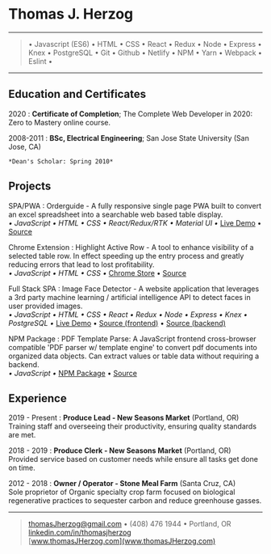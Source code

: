 Thomas J. Herzog
============
----

> • Javascript (ES6) • HTML • CSS • React • Redux • Node • Express •
Knex • PostgreSQL • Git • Github • Netlify • NPM • Yarn • Webpack • Eslint •

----

Education and Certificates
---------
2020
:   **Certificate of Completion**; The Complete Web Developer in 2020: Zero to Mastery online course.

2008-2011
:   **BSc, Electrical Engineering**; San Jose State University (San Jose, CA)

    *Dean's Scholar: Spring 2010*

Projects
--------------------
SPA/PWA
:   Orderguide - A fully responsive single page PWA built to convert an excel spreadsheet into a searchable web based table display.\
*• JavaScript • HTML • CSS • React/Redux/RTK • Material UI •* [Live Demo](https://orderguide.netlify.app/) • [Source](https://github.com/tomrule007/orderguide)

Chrome Extension
:   Highlight Active Row - A tool to enhance visibility of a selected table row. In effect
speeding up the entry process and greatly reducing errors that lead to lost
profitability.\
*• JavaScript • HTML • CSS •* [Chrome Store](https://chrome.google.com/webstore/detail/highlight-active-row/dcbeiccbdljdceifakkgndpemfaoeaip) • [Source](github.com/tomrule007/Highlight-Active-Row)

Full Stack SPA
:    Image Face Detector - A website application that leverages a 3rd party machine learning / artificial intelligence API to detect faces in user provided images.\
*• JavaScript • HTML • CSS • React • Redux • Node • Express • Knex • PostgreSQL •* [Live Demo](face-boxer-frontend.herokuapp.com/) • [Source (frontend)](github.com/tomrule007/face-boxer) • [Source (backend)](github.com/tomrule007/facerecognitionbrain)

NPM Package
:   PDF Template Parse: A JavaScript frontend cross-browser compatible 'PDF parser w/ template engine' to convert pdf documents into organized data objects. Can extract values or table data without requiring a backend.\
*• JavaScript •* [NPM Package](https://www.npmjs.com/package/pdf-template-parse) • [Source](https://github.com/tomrule007/pdf-template-parse)


Experience
----------

2019 - Present
:    **Produce Lead - New Seasons Market** (Portland, OR)\
Training staff and overseeing their productivity, ensuring quality standards are met.

2018 - 2019
:    **Produce Clerk - New Seasons Market** (Portland, OR)\
Provided service based on customer needs while ensure all tasks get done on time.

2012 - 2018
:    **Owner / Operator - Stone Meal Farm** (Santa Cruz, CA)\
Sole proprietor of Organic specialty crop farm focused on biological regenerative practices to sequester carbon and reduce greenhouse gasses.

----

> <thomasJherzog@gmail.com> • (408) 476 1944 • Portland, OR\
> [linkedin.com/in/thomasjherzog](linkedin.com/in/thomasjherzog)\
> [www.thomasJHerzog.com](www.thomasJHerzog.com)

